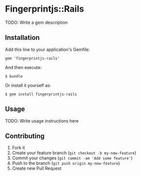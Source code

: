 # Fingerprintjs::Rails

TODO: Write a gem description

## Installation

Add this line to your application's Gemfile:

    gem 'fingerprintjs-rails'

And then execute:

    $ bundle

Or install it yourself as:

    $ gem install fingerprintjs-rails

## Usage

TODO: Write usage instructions here

## Contributing

1. Fork it
2. Create your feature branch (`git checkout -b my-new-feature`)
3. Commit your changes (`git commit -am 'Add some feature'`)
4. Push to the branch (`git push origin my-new-feature`)
5. Create new Pull Request
